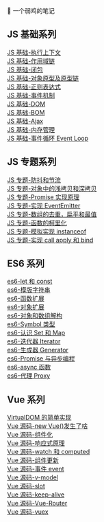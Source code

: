 :rocket: 一个弱鸡的笔记 

## JS 基础系列

[JS 基础-执行上下文](https://www.inoob.xyz/posts/85155d14/)<br>
[JS 基础-作用域链](https://www.inoob.xyz/posts/c669f65/)<br>
[JS 基础-闭包](https://www.inoob.xyz/posts/a28503ea/)<br>
[JS 基础-对象原型及原型链](https://www.inoob.xyz/posts/d33ba0d2/)<br>
[JS 基础-正则表达式](https://www.inoob.xyz/posts/d33ba0d2/)<br>
[JS 基础-事件机制](https://www.inoob.xyz/posts/d33ba0d2/)<br>
[JS 基础-DOM](https://www.inoob.xyz/posts/d33ba0d2/)<br>
[JS 基础-BOM](https://www.inoob.xyz/posts/d33ba0d2/)<br>
[JS 基础-Ajax](https://www.inoob.xyz/posts/d33ba0d2/)<br>
[JS 基础-内存管理](https://www.inoob.xyz/posts/f616d4a/)<br>
[JS 基础-事件循环 Event Loop](https://www.inoob.xyz/posts/d33ba0d2/)<br>

## JS 专题系列

[JS 专题-防抖和节流](https://www.inoob.xyz/posts/191efe/)<br>
[JS 专题-对象中的浅拷贝和深拷贝](https://www.inoob.xyz/posts/7777e26c/)<br>
[JS 专题-Promise 实现原理](https://www.inoob.xyz/posts/9c8b9140/)<br>
[JS 专题-实现 EventEmitter](https://www.inoob.xyz/posts/ef2c15cd/)<br>
[JS 专题-数组的去重，扁平和最值](https://www.inoob.xyz/posts/1f16d045/)<br>
[JS 专题-函数的柯里化](https://www.inoob.xyz/posts/4e8702a6/)<br>
[JS 专题-模拟实现 instanceof](https://www.inoob.xyz/posts/4e8702a6/)<br>
[JS 专题-实现 call,apply 和 bind](https://www.inoob.xyz/posts/404f47c3/)

## ES6 系列

[es6-let 和 const](https://github.com/wozien/FE-note/issues/12)<br>
[es6-模版字符串](https://github.com/wozien/FE-note/issues/13)<br>
[es6-函数扩展](https://github.com/wozien/FE-note/issues/14)<br>
[es6-对象扩展](https://github.com/wozien/FE-note/issues/15)<br>
[es6-对象和数组解构](https://github.com/wozien/FE-note/issues/16)<br>
[es6-Symbol 类型](https://github.com/wozien/FE-note/issues/17)<br>
[es6-认识 Set 和 Map](https://github.com/wozien/FE-note/issues/18)<br>
[es6-迭代器 Iterator](https://github.com/wozien/FE-note/issues/19)<br>
[es6-生成器 Generator](https://github.com/wozien/FE-note/issues/20)<br>
[es6-Promise 与异步编程](https://www.inoob.xyz/posts/17436677/)<br>
[es6-async 函数](https://www.inoob.xyz/posts/7e1271dc/)<br>
[es6-代理 Proxy](https://www.inoob.xyz/posts/f7102411/)

## Vue 系列

[VirtualDOM 的简单实现](https://github.com/wozien/FE-note/issues/2)<br>
[Vue 源码-new Vue()发生了啥](https://github.com/wozien/FE-note/issues/1)<br>
[Vue 源码-组件化](https://github.com/wozien/FE-note/issues/3)<br>
[Vue 源码-响应式原理](https://github.com/wozien/FE-note/issues/4)<br>
[Vue 源码-watch 和 computed](https://github.com/wozien/FE-note/issues/5)<br>
[Vue 源码-组件更新](https://github.com/wozien/FE-note/issues/6)<br>
[Vue 源码-事件 event](https://github.com/wozien/FE-note/issues/7)<br>
[Vue 源码-v-model](https://github.com/wozien/FE-note/issues/8)<br>
[Vue 源码-slot](https://github.com/wozien/FE-note/issues/9)<br>
[Vue 源码-keep-alive](https://github.com/wozien/FE-note/issues/10)<br>
[Vue 源码-Vue-Router](https://github.com/wozien/FE-note/issues/11)<br>
[Vue 源码-vuex](https://www.inoob.xyz/posts/a2192891/)<br>
